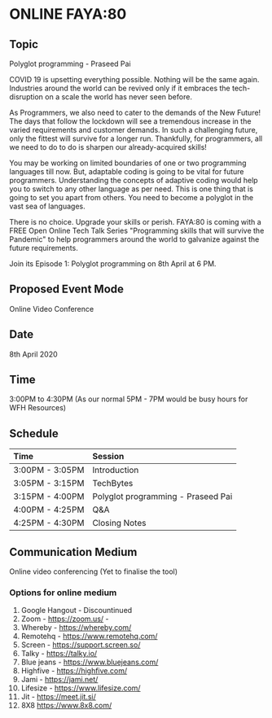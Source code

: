 
# ONLINE FAYA:80

## Topic
Polyglot programming - Praseed Pai

COVID 19 is upsetting everything possible. Nothing will be the same again. Industries around the world can be revived only if it embraces the tech-disruption on a scale the world has never seen before.

As Programmers, we also need to cater to the demands of the New Future! The days that follow the lockdown will see a tremendous increase in the varied requirements and customer demands. In such a challenging future, only the fittest will survive for a longer run. Thankfully, for programmers, all we need to do to do is sharpen our already-acquired skills!

You may be working on limited boundaries of one or two programming languages till now. But, adaptable coding is going to be vital for future programmers. Understanding the concepts of adaptive coding would help you to switch to any other language as per need. This is one thing that is going to set you apart from others. You need to become a polyglot in the vast sea of languages.

There is no choice. Upgrade your skills or perish.
FAYA:80 is coming with a FREE Open Online Tech Talk Series "Programming skills that will survive the Pandemic" to help programmers around the world to galvanize against the future requirements.

Join its Episode 1: Polyglot programming on 8th April at 6 PM.

## Proposed Event Mode
Online Video Conference

## Date
  8th April 2020  
## Time
  3:00PM to 4:30PM (As our normal 5PM - 7PM would be busy hours for WFH Resources)
  
## Schedule 

| Time                               | Session                           |
|:-----------------------------------|:----------------------------------|
| 3:00PM - 3:05PM                    | Introduction                      |
| 3:05PM - 3:15PM                    | TechBytes                         | 
| 3:15PM - 4:00PM                    | Polyglot programming - Praseed Pai|
| 4:00PM - 4:25PM                    | Q&A                               | 
| 4:25PM - 4:30PM                    | Closing Notes                    |
  
## Communication Medium
Online video conferencing (Yet to finalise the tool)
### Options for online medium
1. Google Hangout - Discountinued
2. Zoom  - https://zoom.us/         - 
3. Whereby - https://whereby.com/
4. Remotehq - https://www.remotehq.com/
5. Screen - https://support.screen.so/
6. Talky - https://talky.io/
7. Blue jeans - https://www.bluejeans.com/
8. Highfive - https://highfive.com/
9. Jami - https://jami.net/
10. Lifesize - https://www.lifesize.com/
11. Jit - https://meet.jit.si/
12. 8X8 https://www.8x8.com/
 



